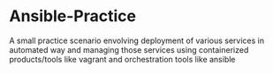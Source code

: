 # Ansible-Practice
A small practice scenario envolving deployment of various services in automated way and managing those services using containerized products/tools like vagrant and orchestration tools like ansible   
